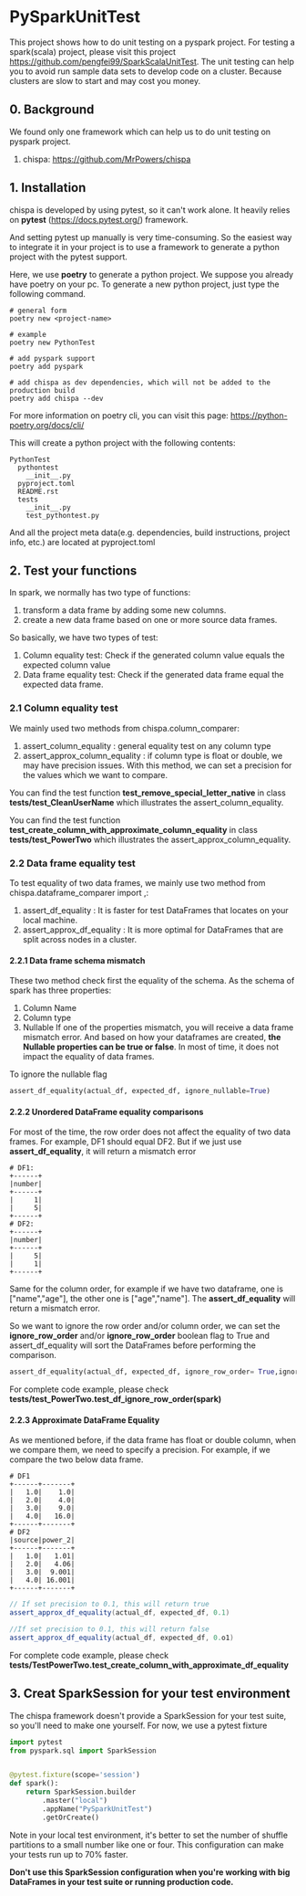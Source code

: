 # PySparkUnitTest

This project shows how to do unit testing on a pyspark project. For testing a spark(scala) project, please visit this project
https://github.com/pengfei99/SparkScalaUnitTest. The unit testing can help you to avoid run sample data sets to 
develop code on a cluster. Because clusters are slow to start and may cost you money. 


## 0. Background
We found only one framework which can help us to do unit testing on pyspark project.
1. chispa: https://github.com/MrPowers/chispa


## 1. Installation
chispa is developed by using pytest, so it can't work alone. It heavily relies on **pytest** 
(https://docs.pytest.org/) framework. 

And setting pytest up manually is very time-consuming. So the easiest way to integrate it in your project is to 
use a framework to generate a python project with the pytest support.

Here, we use **poetry** to generate a python project.
We suppose you already have poetry on your pc. To generate a new python project, just type the following command. 

```shell script
# general form
poetry new <project-name>

# example
poetry new PythonTest

# add pyspark support
poetry add pyspark

# add chispa as dev dependencies, which will not be added to the production build
poetry add chispa --dev
```
For more information on poetry cli, you can visit this page: https://python-poetry.org/docs/cli/

This will create a python project with the following contents:
```shell
PythonTest
  pythontest
    __init__.py
  pyproject.toml
  README.rst
  tests
    __init__.py
    test_pythontest.py
```

And all the project meta data(e.g. dependencies, build instructions, project info, etc.) are located at pyproject.toml

## 2. Test your functions
In spark, we normally has two type of functions:
1. transform a data frame by adding some new columns.
2. create a new data frame based on one or more source data frames.

So basically, we have two types of test:
1. Column equality test: Check if the generated column value equals the expected column value
2. Data frame equality test: Check if the generated data frame equal the expected data frame.

### 2.1 Column equality test

We mainly used two methods from chispa.column_comparer:
1. assert_column_equality : general equality test on any column type
2. assert_approx_column_equality : if column type is float or double, we may have precision issues. With this method, 
         we can set a precision for the values which we want to compare. 

You can find the test function **test_remove_special_letter_native** in class **tests/test_CleanUserName** which 
illustrates the assert_column_equality.

You can find the test function **test_create_column_with_approximate_column_equality** in class **tests/test_PowerTwo** 
which illustrates the assert_approx_column_equality.

### 2.2 Data frame equality test
To test equality of two data frames, we mainly use two method from chispa.dataframe_comparer import ,:
1. assert_df_equality : It is faster for test DataFrames that locates on your local machine. 
2. assert_approx_df_equality : It is more optimal for DataFrames that are split across nodes in a cluster.

#### 2.2.1 Data frame schema mismatch
These two method check first the equality of the schema. As the schema of spark has three properties:
1. Column Name
2. Column type
3. Nullable
If one of the properties mismatch, you will receive a data frame mismatch error. And based on how your dataframes
are created, **the Nullable properties can be true or false**. In most of time, it does not impact the equality
of data frames. 

To ignore the nullable flag 
```python
assert_df_equality(actual_df, expected_df, ignore_nullable=True)
```

#### 2.2.2 Unordered DataFrame equality comparisons

For most of the time, the row order does not affect the equality of two data frames. For example, DF1 should equal DF2.
But if we just use **assert_df_equality**, it will return a mismatch error
```shell script
# DF1:
+------+
|number|
+------+
|     1|
|     5|
+------+
# DF2:
+------+
|number|
+------+
|     5|
|     1|
+------+
``` 

Same for the column order, for example if we have two dataframe, one is ["name","age"], the other one is ["age","name"].
The **assert_df_equality** will return a mismatch error.

So we want to ignore the row order and/or column order, we can set the **ignore_row_order** and/or **ignore_row_order**
boolean flag to True and assert_df_equality will sort the DataFrames before performing the comparison.

```python
assert_df_equality(actual_df, expected_df, ignore_row_order= True,ignore_column_order= True)

```     
For complete code example, please check **tests/test_PowerTwo.test_df_ignore_row_order(spark)**

#### 2.2.3 Approximate DataFrame Equality
As we mentioned before, if the data frame has float or double column, when we compare them, we need to specify a
precision. For example, if we compare the two below data frame.  

```shell script
# DF1
+------+-------+
|   1.0|    1.0|
|   2.0|    4.0|
|   3.0|    9.0|
|   4.0|   16.0|
+------+-------+
# DF2
|source|power_2|
+------+-------+
|   1.0|   1.01|
|   2.0|   4.06|
|   3.0|  9.001|
|   4.0| 16.001|
+------+-------+

```


```scala
// If set precision to 0.1, this will return true
assert_approx_df_equality(actual_df, expected_df, 0.1)

//If set precision to 0.1, this will return false
assert_approx_df_equality(actual_df, expected_df, 0.o1)
```

For complete code example, please check **tests/TestPowerTwo.test_create_column_with_approximate_df_equality** 

## 3. Creat SparkSession for your test environment

The chispa framework doesn't provide a SparkSession for your test suite, so you'll need to make one yourself. For now,
we use a pytest fixture

```python
import pytest
from pyspark.sql import SparkSession


@pytest.fixture(scope='session')
def spark():
    return SparkSession.builder
        .master("local")
        .appName("PySparkUnitTest")
        .getOrCreate()
```

Note in your local test environment, it's better to set the number of shuffle partitions to a small number like one 
or four. This configuration can make your tests run up to 70% faster. 

**Don't use this SparkSession configuration when you're working with big DataFrames in your test suite or running 
production code.**

